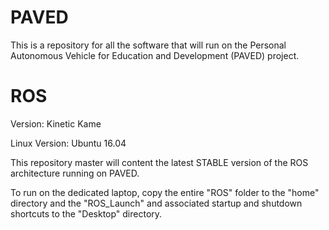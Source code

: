 # PAVED
This is a repository for all the software that will run on the Personal Autonomous Vehicle for Education and Development (PAVED) project.

# ROS
Version: Kinetic Kame

Linux Version: Ubuntu 16.04

This repository master will content the latest STABLE version of the ROS architecture running on PAVED.

To run on the dedicated laptop, copy the entire "ROS" folder to the "home" directory and the "ROS_Launch" and associated startup and shutdown shortcuts to the "Desktop" directory.
